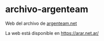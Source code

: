 # archivo-argenteam
Web del archivo de [argenteam.net](https://argenteam.net/)

La web está disponible en https://arar.net.ar/
